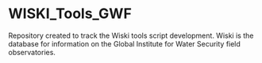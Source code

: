 # WISKI_Tools_GWF
Repository created to track the Wiski tools script development. Wiski is the database for information on the Global Institute for Water Security field observatories. 
